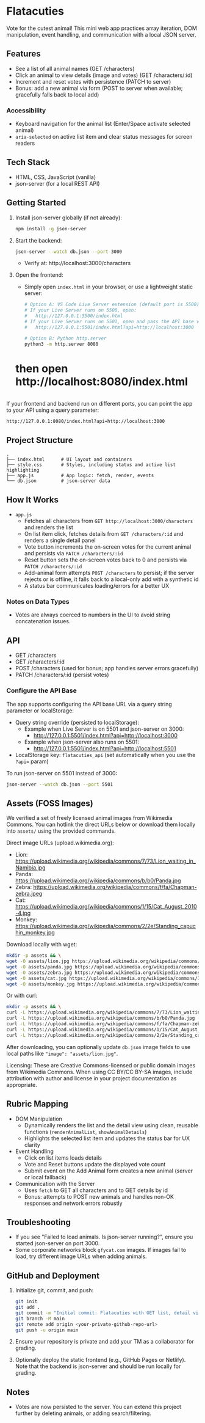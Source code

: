 # Flatacuties

Vote for the cutest animal! This mini web app practices array iteration, DOM manipulation, event handling, and communication with a local JSON server.

## Features

- See a list of all animal names (GET /characters)
- Click an animal to view details (image and votes) (GET /characters/:id)
- Increment and reset votes with persistence (PATCH to server)
- Bonus: add a new animal via form (POST to server when available; gracefully falls back to local add)

### Accessibility

- Keyboard navigation for the animal list (Enter/Space activate selected animal)
- `aria-selected` on active list item and clear status messages for screen readers

## Tech Stack

- HTML, CSS, JavaScript (vanilla)
- json-server (for a local REST API)

## Getting Started

1. Install json-server globally (if not already):
   ```bash
   npm install -g json-server
   ```

2. Start the backend:
   ```bash
   json-server --watch db.json --port 3000
   ```
   - Verify at: http://localhost:3000/characters

3. Open the frontend:
   - Simply open `index.html` in your browser, or use a lightweight static server:
     ```bash
     # Option A: VS Code Live Server extension (default port is 5500)
     # If your Live Server runs on 5500, open:
     #   http://127.0.0.1:5500/index.html
     # If your Live Server runs on 5501, open and pass the API base via query param:
     #   http://127.0.0.1:5501/index.html?api=http://localhost:3000

     # Option B: Python http.server
     python3 -m http.server 8080
    # then open http://localhost:8080/index.html
    ```

If your frontend and backend run on different ports, you can point the app to your API using a query parameter:

```
http://127.0.0.1:8080/index.html?api=http://localhost:3000
```

## Project Structure

```
.
├── index.html      # UI layout and containers
├── style.css       # Styles, including status and active list highlighting
├── app.js          # App logic: fetch, render, events
└── db.json         # json-server data
```

## How It Works

- `app.js`
  - Fetches all characters from `GET http://localhost:3000/characters` and renders the list
  - On list item click, fetches details from `GET /characters/:id` and renders a single detail panel
  - Vote button increments the on-screen votes for the current animal and persists via `PATCH /characters/:id`
  - Reset button sets the on-screen votes back to 0 and persists via `PATCH /characters/:id`
  - Add-animal form attempts `POST /characters` to persist; if the server rejects or is offline, it falls back to a local-only add with a synthetic id
  - A status bar communicates loading/errors for a better UX

### Notes on Data Types

- Votes are always coerced to numbers in the UI to avoid string concatenation issues.

## API

- GET /characters
- GET /characters/:id
- POST /characters (used for bonus; app handles server errors gracefully)
- PATCH /characters/:id (persist votes)

### Configure the API Base

The app supports configuring the API base URL via a query string parameter or localStorage:

- Query string override (persisted to localStorage):
  - Example when Live Server is on 5501 and json-server on 3000:
    - http://127.0.0.1:5501/index.html?api=http://localhost:3000
  - Example when json-server also runs on 5501:
    - http://127.0.0.1:5501/index.html?api=http://localhost:5501
- LocalStorage key: `flatacuties_api` (set automatically when you use the `?api=` param)

To run json-server on 5501 instead of 3000:

```bash
json-server --watch db.json --port 5501
```

## Assets (FOSS Images)

We verified a set of freely licensed animal images from Wikimedia Commons. You can hotlink the direct URLs below or download them locally into `assets/` using the provided commands.

Direct image URLs (upload.wikimedia.org):

- Lion: https://upload.wikimedia.org/wikipedia/commons/7/73/Lion_waiting_in_Namibia.jpg
- Panda: https://upload.wikimedia.org/wikipedia/commons/b/b0/Panda.jpg
- Zebra: https://upload.wikimedia.org/wikipedia/commons/f/fa/Chapman-zebra.jpeg
- Cat: https://upload.wikimedia.org/wikipedia/commons/1/15/Cat_August_2010-4.jpg
- Monkey: https://upload.wikimedia.org/wikipedia/commons/2/2e/Standing_capuchin_monkey.jpg

Download locally with wget:

```bash
mkdir -p assets && \
wget -O assets/lion.jpg https://upload.wikimedia.org/wikipedia/commons/7/73/Lion_waiting_in_Namibia.jpg && \
wget -O assets/panda.jpg https://upload.wikimedia.org/wikipedia/commons/b/b0/Panda.jpg && \
wget -O assets/zebra.jpg https://upload.wikimedia.org/wikipedia/commons/f/fa/Chapman-zebra.jpeg && \
wget -O assets/cat.jpg https://upload.wikimedia.org/wikipedia/commons/1/15/Cat_August_2010-4.jpg && \
wget -O assets/monkey.jpg https://upload.wikimedia.org/wikipedia/commons/2/2e/Standing_capuchin_monkey.jpg
```

Or with curl:

```bash
mkdir -p assets && \
curl -L https://upload.wikimedia.org/wikipedia/commons/7/73/Lion_waiting_in_Namibia.jpg -o assets/lion.jpg && \
curl -L https://upload.wikimedia.org/wikipedia/commons/b/b0/Panda.jpg -o assets/panda.jpg && \
curl -L https://upload.wikimedia.org/wikipedia/commons/f/fa/Chapman-zebra.jpeg -o assets/zebra.jpg && \
curl -L https://upload.wikimedia.org/wikipedia/commons/1/15/Cat_August_2010-4.jpg -o assets/cat.jpg && \
curl -L https://upload.wikimedia.org/wikipedia/commons/2/2e/Standing_capuchin_monkey.jpg -o assets/monkey.jpg
```

After downloading, you can optionally update `db.json` image fields to use local paths like `"image": "assets/lion.jpg"`.

Licensing: These are Creative Commons-licensed or public domain images from Wikimedia Commons. When using CC BY/CC BY-SA images, include attribution with author and license in your project documentation as appropriate.

## Rubric Mapping

- DOM Manipulation
  - Dynamically renders the list and the detail view using clean, reusable functions (`renderAnimalList`, `showAnimalDetails`)
  - Highlights the selected list item and updates the status bar for UX clarity
- Event Handling
  - Click on list items loads details
  - Vote and Reset buttons update the displayed vote count
  - Submit event on the Add Animal form creates a new animal (server or local fallback)
- Communication with the Server
  - Uses `fetch` to GET all characters and to GET details by id
  - Bonus: attempts to POST new animals and handles non-OK responses and network errors robustly

## Troubleshooting

- If you see "Failed to load animals. Is json-server running?", ensure you started json-server on port 3000.
- Some corporate networks block `gfycat.com` images. If images fail to load, try different image URLs when adding animals.

## GitHub and Deployment

1. Initialize git, commit, and push:

   ```bash
   git init
   git add .
   git commit -m "Initial commit: Flatacuties with GET list, detail view, local votes, reset + add form"
   git branch -M main
   git remote add origin <your-private-github-repo-url>
   git push -u origin main
   ```

2. Ensure your repository is private and add your TM as a collaborator for grading.

3. Optionally deploy the static frontend (e.g., GitHub Pages or Netlify). Note that the backend is json-server and should be run locally for grading.

## Notes

- Votes are now persisted to the server. You can extend this project further by deleting animals, or adding search/filtering.
